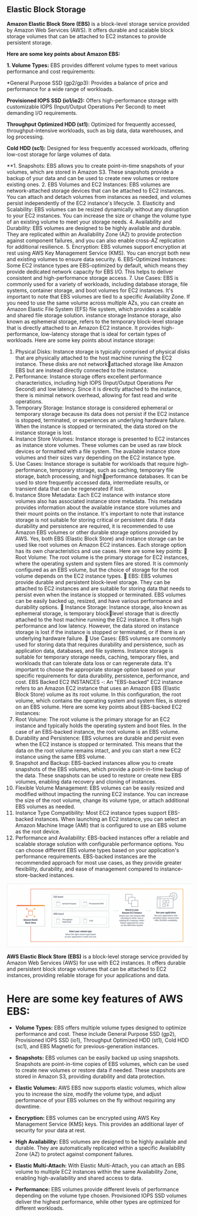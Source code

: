 ## Elastic Block Storage

**Amazon Elastic Block Store (EBS)** is a block-level storage service provided by Amazon Web Services 
(AWS). It offers durable and scalable block storage volumes that can be attached to EC2 instances to 
provide persistent storage.

**Here are some key points about Amazon EBS:**

**1. Volume Types:** EBS provides different volume types to meet various performance and cost 
requirements:

   *General Purpose SSD (gp2/gp3): Provides a balance of price and performance for a wide 
range of workloads.

**Provisioned IOPS SSD (io1/io2):** Offers high-performance storage with customizable IOPS 
(Input/Output Operations Per Second) to meet demanding I/O requirements.

**Throughput Optimized HDD (st1):** Optimized for frequently accessed, throughput-intensive 
workloads, such as big data, data warehouses, and log processing.

**Cold HDD (sc1):** Designed for less frequently accessed workloads, offering low-cost storage 
for large volumes of data.

**1. Snapshots: EBS allows you to create point-in-time snapshots of your volumes, which are 
stored in Amazon S3. These snapshots provide a backup of your data and can be used to 
create new volumes or restore existing ones.
2. EBS Volumes and EC2 Instances: EBS volumes are network-attached storage devices that can 
be attached to EC2 instances. You can attach and detach volumes from instances as needed, 
and volumes persist independently of the EC2 instance's lifecycle.
3. Elasticity and Scalability: EBS volumes can be resized dynamically without any disruption to 
your EC2 instances. You can increase the size or change the volume type of an existing 
volume to meet your storage needs.
4. Availability and Durability: EBS volumes are designed to be highly available and durable. They 
are replicated within an Availability Zone (AZ) to provide protection against component 
failures, and you can also enable cross-AZ replication for additional resilience.
5. Encryption: EBS volumes support encryption at rest using AWS Key Management Service 
(KMS). You can encrypt both new and existing volumes to ensure data security.
6. EBS-Optimized Instances: Some EC2 instance types are EBS-optimized by default, which 
means they provide dedicated network capacity for EBS I/O. This helps to deliver consistent 
and high-performance storage access.
7. Use Cases: EBS is commonly used for a variety of workloads, including database storage, file 
systems, container storage, and boot volumes for EC2 instances.
It's important to note that EBS volumes are tied to a specific Availability Zone. If you need to use the 
same volume across multiple AZs, you can create an Amazon Elastic File System (EFS) file system, 
which provides a scalable and shared file storage solution.
instance storage
Instance storage, also known as ephemeral storage, refers to the temporary block-level storage that 
is directly attached to an Amazon EC2 instance. It provides high-performance, low-latency storage 
that is ideal for certain types of workloads. Here are some key points about instance storage:
1. Physical Disks: Instance storage is typically comprised of physical disks that are physically 
attached to the host machine running the EC2 instance. These disks are not networkattached storage like Amazon EBS but are instead directly connected to the instance.
2. Performance: Instance storage offers excellent performance characteristics, including high 
IOPS (Input/Output Operations Per Second) and low latency. Since it is directly attached to 
the instance, there is minimal network overhead, allowing for fast read and write operations.
3. Temporary Storage: Instance storage is considered ephemeral or temporary storage because 
its data does not persist if the EC2 instance is stopped, terminated, or experiences an 
underlying hardware failure. When the instance is stopped or terminated, the data stored on 
the instance storage is lost.
4. Instance Store Volumes: Instance storage is presented to EC2 instances as instance store 
volumes. These volumes can be used as raw block devices or formatted with a file system. 
The available instance store volumes and their sizes vary depending on the EC2 instance 
type.
5. Use Cases: Instance storage is suitable for workloads that require high-performance, 
temporary storage, such as caching, temporary file storage, batch processing, and highperformance databases. It can be used to store frequently accessed data, intermediate 
results, or transient data that can be regenerated if lost.
6. Instance Store Metadata: Each EC2 instance with instance store volumes also has associated 
instance store metadata. This metadata provides information about the available instance 
store volumes and their mount points on the instance.
It's important to note that instance storage is not suitable for storing critical or persistent data. If 
data durability and persistence are required, it is recommended to use Amazon EBS volumes or other 
durable storage options provided by AWS.
Yes, both EBS (Elastic Block Store) and instance storage can be used like root volumes on 
Amazon EC2 instances. Each storage option has its own characteristics and use cases. Here 
are some key points:
 Root Volume: The root volume is the primary storage for EC2 instances, where the operating 
system and system files are stored. It is commonly configured as an EBS volume, but the 
choice of storage for the root volume depends on the EC2 instance types.
 EBS: EBS volumes provide durable and persistent block-level storage. They can be attached to 
EC2 instances and are suitable for storing data that needs to persist even when the instance 
is stopped or terminated. EBS volumes can be easily backed up, resized, and have various 
performance and durability options.
 Instance Storage: Instance storage, also known as ephemeral storage, is temporary blocklevel storage that is directly attached to the host machine running the EC2 instance. It offers 
high performance and low latency. However, the data stored on instance storage is lost if the 
instance is stopped or terminated, or if there is an underlying hardware failure.
 Use Cases: EBS volumes are commonly used for storing data that requires durability and 
persistence, such as application data, databases, and file systems. Instance storage is suitable 
for temporary storage needs, caching, temporary files, and workloads that can tolerate data 
loss or can regenerate data.
It's important to choose the appropriate storage option based on your specific requirements for data 
durability, persistence, performance, and cost.
EBS Backed EC2 INSTANCES -:
An "EBS-backed" EC2 instance refers to an Amazon EC2 instance that uses an Amazon EBS (Elastic 
Block Store) volume as its root volume. In this configuration, the root volume, which contains the 
operating system and system files, is stored on an EBS volume.
Here are some key points about EBS-backed EC2 instances:
1. Root Volume: The root volume is the primary storage for an EC2 instance and typically holds 
the operating system and boot files. In the case of an EBS-backed instance, the root volume 
is an EBS volume.
2. Durability and Persistence: EBS volumes are durable and persist even when the EC2 instance 
is stopped or terminated. This means that the data on the root volume remains intact, and 
you can start a new EC2 instance using the same EBS volume.
3. Snapshot and Backup: EBS-backed instances allow you to create snapshots of the EBS 
volumes, which provide a point-in-time backup of the data. These snapshots can be used to 
restore or create new EBS volumes, enabling data recovery and cloning of instances.
4. Flexible Volume Management: EBS volumes can be easily resized and modified without 
impacting the running EC2 instance. You can increase the size of the root volume, change its 
volume type, or attach additional EBS volumes as needed.
5. Instance Type Compatibility: Most EC2 instance types support EBS-backed instances. When 
launching an EC2 instance, you can select an Amazon Machine Image (AMI) that is 
configured to use an EBS volume as the root device.
6. Performance and Availability: EBS-backed instances offer a reliable and scalable storage 
solution with configurable performance options. You can choose different EBS volume types 
based on your application's performance requirements.
EBS-backed instances are the recommended approach for most use cases, as they provide greater 
flexibility, durability, and ease of management compared to instance-store-backed instances.










































<img src="https://github.com/Gitscooby/Images/blob/main/EBS%20image%201.png">

**AWS Elastic Block Store (EBS)** is a block-level storage service provided by Amazon Web Services (AWS) for use with EC2 instances. It offers durable and persistent block storage volumes that can be attached to EC2 instances, providing reliable storage for your applications and data.

# Here are some key features of AWS EBS:

+ **Volume Types:** EBS offers multiple volume types designed to optimize performance and cost. These include General Purpose SSD (gp2), Provisioned IOPS SSD (io1), Throughput Optimized HDD (st1), Cold HDD (sc1), and EBS Magnetic for previous-generation instances.

+ **Snapshots:** EBS volumes can be easily backed up using snapshots. Snapshots are point-in-time copies of EBS volumes, which can be used to create new volumes or restore data if needed. These snapshots are stored in Amazon S3, providing durability and data protection.

+ **Elastic Volumes:** AWS EBS now supports elastic volumes, which allow you to increase the size, modify the volume type, and adjust performance of your EBS volumes on the fly without requiring any downtime.

+ **Encryption:** EBS volumes can be encrypted using AWS Key Management Service (KMS) keys. This provides an additional layer of security for your data at rest.

+ **High Availability:** EBS volumes are designed to be highly available and durable. They are automatically replicated within a specific Availability Zone (AZ) to protect against component failures.

+ **Elastic Multi-Attach:** With Elastic Multi-Attach, you can attach an EBS volume to multiple EC2 instances within the same Availability Zone, enabling high-availability and shared access to data.

+ **Performance:** EBS volumes provide different levels of performance depending on the volume type chosen. Provisioned IOPS SSD volumes deliver the highest performance, while other types are optimized for different workloads.
